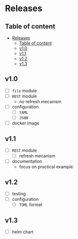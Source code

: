 # Releases

## Table of content

- [Releases](#releases)
  - [Table of content](#table-of-content)
  - [v1.0](#v10)
  - [v1.1](#v11)
  - [v1.2](#v12)
  - [v1.3](#v13)

## v1.0

- [ ] `file` module
- [ ] `REST` module
  - no refresh mecanism
- [ ] configuration
  - [ ] `YAML`
  - [ ] `JSON`
- [ ] docker image

## v1.1

- [ ] `REST` module
  - [ ] refresh mecanism
- [ ] documentation
  - focus on practical example

## v1.2

- [ ] testing
- [ ] configuration
  - [ ] `TOML` format

## v1.3

- [ ] helm chart
